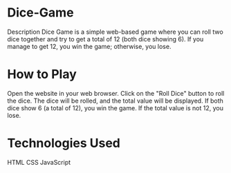 # Dice-Game

Description
Dice Game is a simple web-based game where you can roll two dice together and try to get a total of 12 (both dice showing 6). If you manage to get 12, you win the game; otherwise, you lose.



# How to Play
Open the website in your web browser.
Click on the "Roll Dice" button to roll the dice.
The dice will be rolled, and the total value will be displayed.
If both dice show 6 (a total of 12), you win the game.
If the total value is not 12, you lose.


# Technologies Used
HTML
CSS
JavaScript
